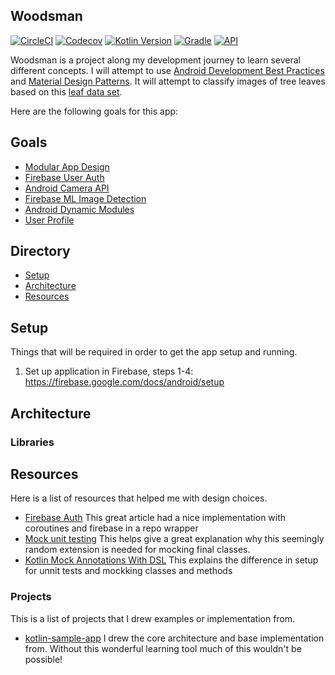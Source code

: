 ## Woodsman

[![CircleCI](https://circleci.com/gh/Stegnerd/Woodsman/tree/master.svg?style=shield)](https://circleci.com/gh/Stegnerd/Woodsman/tree/master)
[![Codecov](https://codecov.io/gh/Stegnerd/Woodsman/branch/master/graphs/badge.svg)](https://codecov.io/gh/Stegnerd/Woodsman)
[![Kotlin Version](https://img.shields.io/badge/kotlin-1.3.61-blue.svg)](http://kotlinlang.org/)
[![Gradle](https://lv.binarybabel.org/catalog-api/gradle/latest.svg?v=5.6.4)](https://lv.binarybabel.org/catalog/gradle/latest)
[![API](https://img.shields.io/badge/API-29%2B-orange.svg?style=flat)](https://android-arsenal.com/api?level=29)

Woodsman is a project along my development journey to learn several different concepts. I will attempt to
use [Android Development Best Practices](https://firebase.google.com/docs/ml-kit/train-image-labeler) and
[Material Design Patterns](https://material.io/design/). It will attempt to classify images of tree leaves
based on this [leaf data set](https://www.kaggle.com/r1shbh/leaf-dataset).

Here are the following goals for this app:

## Goals
-  [Modular App Design](https://proandroiddev.com/build-a-modular-android-app-architecture-25342d99de82)
-  [Firebase User Auth](https://firebase.google.com/docs/auth)
-  [Android Camera API](https://developer.android.com/training/camera/photobasics)
-  [Firebase ML Image Detection](https://firebase.google.com/docs/ml-kit/train-image-labeler)
-  [Android Dynamic Modules](https://developer.android.com/guide/app-bundle/dynamic-delivery)
-  [User Profile](https://developer.android.com/reference/android/content/SharedPreferences?hl=en)


## Directory

- [Setup](https://github.com/Stegnerd/Woodsman#setup)
- [Architecture](https://github.com/Stegnerd/Woodsman#architecture)
- [Resources](https://github.com/Stegnerd/Woodsman#resources)

## Setup

Things that will be required in order to get the app setup and running.

1. Set up application in Firebase, steps 1-4: https://firebase.google.com/docs/android/setup

## Architecture

### Libraries

## Resources

Here is a list of resources that helped me with design choices.

- [Firebase Auth](https://joebirch.co/2019/10/03/using-firebase-on-android-with-kotlin-coroutines/)
    This great article had a nice implementation with coroutines and firebase in a repo wrapper
- [Mock unit testing](https://stackoverflow.com/questions/40979402/mock-final-class-with-mockito-2)
    This helps give a great explanation why this seemingly random extension is needed for mocking
    final classes.
- [Kotlin Mock Annotations With DSL](https://mockk.io/#dsl-examples)
    This explains the difference in setup for unnit tests and mockking classes and methods

### Projects

This is a list of projects that I drew examples or implementation from.

- [kotlin-sample-app](https://raw.githubusercontent.com/VMadalin/kotlin-sample-app)
     I drew the core architecture and base implementation from. Without this wonderful learning tool much of this wouldn't be possible!



